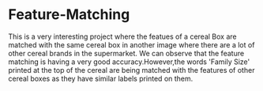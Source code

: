 # Feature-Matching

This is a very interesting project where the featues of a cereal Box are matched with the same cereal box in another image where there are a lot of other cereal brands in the supermarket.
We can observe that the feature matching is having a very good accuracy.However,the words 'Family Size' printed at the top of the cereal are being matched with the features of other cereal boxes as they have similar labels printed on them.
